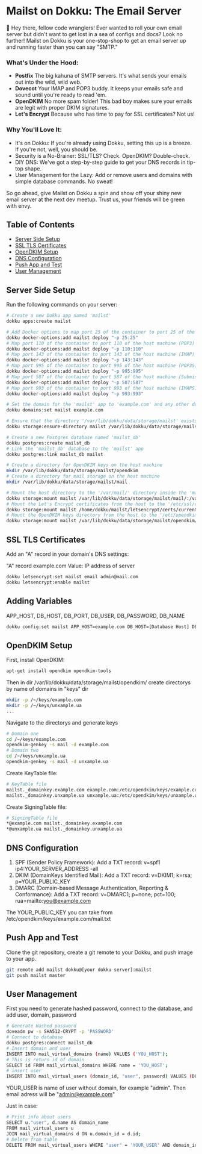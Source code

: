 # Mailst on Dokku: The Email Server

🌟 Hey there, fellow code wranglers! Ever wanted to roll your own email server but didn't want to get lost in a sea of configs and docs? Look no further! Mailst on Dokku is your one-stop-shop to get an email server up and running faster than you can say "SMTP."

### What's Under the Hood:
- **Postfix**
  The big kahuna of SMTP servers. It's what sends your emails out into the wild, wild web.
- **Dovecot**
  Your IMAP and POP3 buddy. It keeps your emails safe and sound until you're ready to read 'em.
- **OpenDKIM**
  No more spam folder! This bad boy makes sure your emails are legit with proper DKIM signatures.
- **Let's Encrypt**
  Because who has time to pay for SSL certificates? Not us!

### Why You'll Love It:
- It's on Dokku: If you're already using Dokku, setting this up is a breeze. If you're not, well, you should be.
- Security is a No-Brainer: SSL/TLS? Check. OpenDKIM? Double-check.
- DIY DNS: We've got a step-by-step guide to get your DNS records in tip-top shape.
- User Management for the Lazy: Add or remove users and domains with simple database commands. No sweat!

So go ahead, give Mailst on Dokku a spin and show off your shiny new email server at the next dev meetup. Trust us, your friends will be green with envy.

## Table of Contents

- [Server Side Setup](#server-side-setup)
- [SSL TLS Certificates](#ssl-tls-certificates)
- [OpenDKIM Setup](#opendkim-setup)
- [DNS Configuration](#dns-configuration)
- [Push App and Test](#push-app-and-test)
- [User Management](#user-management)

## Server Side Setup

Run the following commands on your server:

```bash
# Create a new Dokku app named 'mailst'
dokku apps:create mailst

# Add Docker options to map port 25 of the container to port 25 of the host machine (SMTP)
dokku docker-options:add mailst deploy "-p 25:25"
# Map port 110 of the container to port 110 of the host machine (POP3)
dokku docker-options:add mailst deploy "-p 110:110"
# Map port 143 of the container to port 143 of the host machine (IMAP)
dokku docker-options:add mailst deploy "-p 143:143"
# Map port 995 of the container to port 995 of the host machine (POP3S)
dokku docker-options:add mailst deploy "-p 995:995"
# Map port 587 of the container to port 587 of the host machine (Submission for email)
dokku docker-options:add mailst deploy "-p 587:587"
# Map port 993 of the container to port 993 of the host machine (IMAPS)
dokku docker-options:add mailst deploy "-p 993:993"

# Set the domain for the 'mailst' app to 'example.com' and any other domains
dokku domains:set mailst example.com

# Ensure that the directory '/var/lib/dokku/data/storage/mailst' exists on the host machine
dokku storage:ensure-directory mailst /var/lib/dokku/data/storage/mailst

# Create a new Postgres database named 'mailst_db'
dokku postgres:create mailst_db
# Link the 'mailst_db' database to the 'mailst' app
dokku postgres:link mailst_db mailst

# Create a directory for OpenDKIM keys on the host machine
mkdir /var/lib/dokku/data/storage/mailst/opendkim
# Create a directory for mail storage on the host machine
mkdir /var/lib/dokku/data/storage/mailst/mail

# Mount the host directory to the '/var/mail/' directory inside the 'mailst' container
dokku storage:mount mailst /var/lib/dokku/data/storage/mailst/mail/:/var/mail/
# Mount the Let's Encrypt certificates from the host to the '/etc/ssl/certs/' directory inside the 'mailst' container
dokku storage:mount mailst /home/dokku/mailst/letsencrypt/certs/current/certificates/:/etc/ssl/certs/
# Mount the OpenDKIM keys directory from the host to the '/etc/opendkim/' directory inside the 'mailst' container
dokku storage:mount mailst /var/lib/dokku/data/storage/mailst/opendkim/:/etc/opendkim/
```


## SSL TLS Certificates
Add an "A" record in your domain's DNS settings:

"A" record example.com Value: IP address of server

```bash
dokku letsencrypt:set mailst email admin@mail.com
dokku letsencrypt:enable mailst
```

## Adding Variables
APP_HOST, DB_HOST, DB_PORT, DB_USER, DB_PASSWORD, DB_NAME
```bash
dokku config:set mailst APP_HOST=example.com DB_HOST=[Database Host] DB_PORT=[Database Port] DB_USER=[Database Used] DB_PASSWORD=[PASSWORD] DB_NAME=[Database Name]
```

## OpenDKIM Setup
First, install OpenDKIM:
```bash
apt-get install opendkim opendkim-tools
```
Then in dir /var/lib/dokku/data/storage/mailst/opendkim/ create directorys by name of domains in "keys" dir
```bash
mkdir -p /~/keys/example.com
mkdir -p /~/keys/unxample.ua
...
```

Navigate to the directorys and generate keys
```bash
# Domain one
cd /~/keys/example.com
opendkim-genkey -s mail -d example.com
# Domain two
cd /~/keys/unxample.ua
opendkim-genkey -s mail -d unxample.ua
```
Create KeyTable file:
```bash
# KeyTable file
mailst._domainkey.example.com example.com:/etc/opendkim/keys/example.com/mail.private
mailst._domainkey.unxample.ua unxample.ua:/etc/opendkim/keys/unxample.ua/mail.private
```

Create SigningTable file:
```bash
# SigningTable file
*@example.com mailst._domainkey.example.com
*@unxample.ua mailst._domainkey.unxample.ua
```

## DNS Configuration
1. SPF (Sender Policy Framework):
   Add a TXT record: v=spf1 ip4:YOUR_SERVER_ADDRESS -all
2. DKIM (DomainKeys Identified Mail):
   Add a TXT record: v=DKIM1; k=rsa; p=YOUR_PUBLIC_KEY
3. DMARC (Domain-based Message Authentication, Reporting & Conformance):
   Add a TXT record: v=DMARC1; p=none; pct=100; rua=mailto:you@example.com

The YOUR_PUBLIC_KEY you can take from /etc/opendkim/keys/example.com/mail.txt

## Push App and Test

Clone the git repository, create a git remote to your Dokku, and push image to your app.
```bash
git remote add mailst dokku@[your dokku server]:mailst
git push mailst master
```

## User Management
First you need to generate hashed password, connect to the database, and add user, domain, password
```bash
# Generate Hashed password
doveadm pw -s SHA512-CRYPT -p 'PASSWORD'
# Connect to database
dokku postgres:connect mailst_db
# Insert domain and user
INSERT INTO mail_virtual_domains (name) VALUES ('YOU_HOST');
# This is return id of domain
SELECT id FROM mail_virtual_domains WHERE name = 'YOU_HOST';
# insert user
INSERT INTO mail_virtual_users (domain_id, "user", password) VALUES (DOMAIN_ID, 'YOUR_USER', 'HASHED_PASSWORD');
```
YOUR_USER is name of user without domain, for example "admin". Then email adress will be "admin@example.com"

Just in case:
```bash
# Print info about users
SELECT u."user", d.name AS domain_name
FROM mail_virtual_users u
JOIN mail_virtual_domains d ON u.domain_id = d.id;
# Delete from table
DELETE FROM mail_virtual_users WHERE "user" = 'YOUR_USER' AND domain_id = (SELECT id FROM mail_virtual_domains WHERE name = 'example.com');
```






